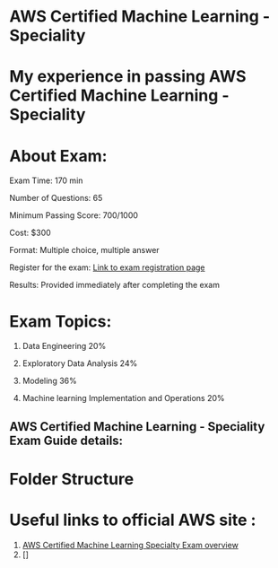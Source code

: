 # AWS Certified Machine Learning - Speciality


# My experience in passing AWS Certified Machine Learning - Speciality

# About Exam:

Exam Time: 170 min

Number of Questions: 65

Minimum Passing Score: 700/1000

Cost: $300

Format: Multiple choice, multiple answer

Register for the exam: [Link to exam registration page](https://www.aws.training/certification?src=arc-assoc)

Results: Provided immediately after completing the exam

# Exam Topics:

1. Data Engineering                                 20%

2. Exploratory Data Analysis                        24%

3. Modeling                                         36%

4. Machine learning Implementation and Operations   20%

## AWS Certified Machine Learning - Speciality Exam Guide details:



# Folder Structure



# Useful links to official AWS site :

1. [AWS Certified Machine Learning Specialty Exam overview](https://aws.amazon.com/certification/certified-machine-learning-specialty/)
2. []
